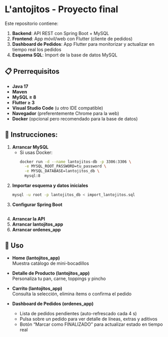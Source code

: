 # L'antojitos - Proyecto final
Este repositorio contiene:  
1. **Backend**: API REST con Spring Boot + MySQL  
2. **Frontend**: App móvil/web con Flutter (cliente de pedidos)  
3. **Dashboard de Pedidos**: App Flutter para monitorizar y actualizar en tiempo real los pedidos  
4. **Esquema SQL**: Import de la base de datos MySQL

## 📋 Prerrequisitos
- **Java 17**  
- **Maven**  
- **MySQL ≥ 8**  
- **Flutter ≥ 3**  
- **Visual Studio Code** (u otro IDE compatible)  
- **Navegador** (preferentemente Chrome para la web)  
- **Docker** (opcional pero recomendado para la base de datos)

## 🔧 Instrucciones:
1. **Arrancar MySQL**  
   - Si usas Docker:  
     ```bash
     docker run -d --name lantojitos-db -p 3306:3306 \
       -e MYSQL_ROOT_PASSWORD=tu_password \
       -e MYSQL_DATABASE=lantojitos_db \
       mysql:8
     ```
2. **Importar esquema y datos iniciales**  
   ```bash
   mysql -u root -p lantojitos_db < import_lantojitos.sql
3. **Configurar Spring Boot**
   ```Edita src/main/resources/application.properties con tus credenciales MySQL y URL
4. **Arrancar la API**
5. **Arrancar lantojitos_app**
6. **Arrancar ordenes_app**

## 🎯 Uso
- **Home (lantojitos_app)**  
  Muestra catálogo de mini-bocadillos
- **Detalle de Producto (lantojitos_app)**  
  Personaliza tu pan, carne, toppings y pincho
- **Carrito (lantojitos_app)**  
  Consulta la selección, elimina ítems o confirma el pedido

- **Dashboard de Pedidos (ordenes_app)**  
  - Lista de pedidos pendientes (auto-refrescado cada 4 s)
  - Pulsa sobre un pedido para ver detalle de líneas, extras y aditivos  
  - Botón “Marcar como FINALIZADO” para actualizar estado en tiempo real
